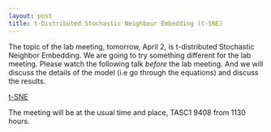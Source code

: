 ```yaml
---
layout: post
title: t-Distributed Stochastic Neighbour Embedding (t-SNE)
---
```


The topic of the lab meeting, tomorrow, April 2, is t-distributed Stochastic Neighbor Embedding. We are going to try something different for the lab meeting. Please watch the following talk *before* the lab meeting. And we will discuss the details of the model (i.e go through the equations) and discuss the results. 

<a href="https://www.youtube.com/watch?v=RJVL80Gg3IA">t-SNE</a>

The meeting will be at the usual time and place, TASC1 9408 from 1130 hours. 


